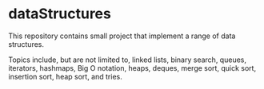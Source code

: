 # dataStructures
This repository contains small project that implement a range of data structures.

Topics include, but are not limited to, linked lists, binary search, queues, iterators, hashmaps, Big O notation, heaps, deques, merge sort, quick sort, insertion sort, heap sort, and tries. 
